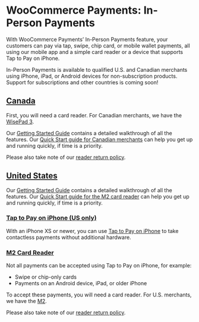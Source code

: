 # WooCommerce Payments: In-Person Payments

With WooCommerce Payments’ In-Person Payments feature, your customers can pay via tap, swipe, chip card, or mobile wallet payments, all using our mobile app and a simple card reader or a device that supports Tap to Pay on iPhone.

In-Person Payments is available to qualified U.S. and Canadian merchants using iPhone, iPad, or Android devices for non-subscription products. Support for subscriptions and other countries is coming soon!

## [Canada](#section-1)

First, you will need a card reader. For Canadian merchants, we have the [WisePad 3](https://woocommerce.com/products/wisepad3-card-reader/).

Our [Getting Started Guide](https://woocommerce.com/document/payments/getting-started-with-in-person-payments-with-woocommerce-payments/) contains a detailed walkthrough of all the features. Our [Quick Start guide for Canadian merchants](https://woocommerce.com/document/woocommerce-in-person-payments-quick-start-guide-canada-merchants/) can help you get up and running quickly, if time is a priority.

Please also take note of our [reader return policy](https://woocommerce.com/document/woocommerce-payments-card-reader-return-policy/).

## [United States](#section-2)

Our [Getting Started Guide](https://woocommerce.com/document/payments/getting-started-with-in-person-payments-with-woocommerce-payments/) contains a detailed walkthrough of all the features. Our [Quick Start guide for the M2 card reader](https://woocommerce.com/document/payments/woocommerce-in-person-payments-quick-start-guide/) can help you get up and running quickly, if time is a priority.

### [Tap to Pay on iPhone (US only)](#tap-to-pay-on-iphone-us-only)

With an iPhone XS or newer, you can use [Tap to Pay on iPhone](https://woocommerce.com/document/woocommerce-payments/in-person-payments/woocommerce-in-person-payments-tap-to-pay-on-iphone-quick-start-guide/) to take contactless payments without additional hardware.

### [M2 Card Reader](#m2-card-reader)

Not all payments can be accepted using Tap to Pay on iPhone, for example:

*   Swipe or chip-only cards
*   Payments on an Android device, iPad, or older iPhone

To accept these payments, you will need a card reader. For U.S. merchants, we have the [M2](https://href.li/?https://woocommerce.com/products/m2-card-reader/).

Please also take note of our [reader return policy](https://woocommerce.com/document/woocommerce-payments-card-reader-return-policy/).